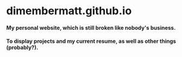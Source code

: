 # dimembermatt.github.io
#### My personal website, which is still broken like nobody's business.
#### To display projects and my current resume, as well as other things (probably?).

